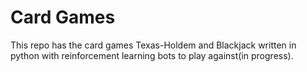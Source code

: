 # Card Games
This repo has the card games Texas-Holdem and Blackjack written in python with reinforcement learning bots to play against(in progress).
